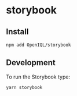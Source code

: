 # storybook

## Install

``` shell
npm add OpenIQL/storybook
```

## Development

To run the Storybook type:

``` shell
yarn storybook
```
